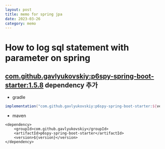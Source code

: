```yaml
---
layout: post
title: memo for spring jpa
date: 2023-03-26
category: memo
---
```


# How to log sql statement with parameter on spring

## [com.github.gavlyukovskiy:p6spy-spring-boot-starter:1.5.8](https://github.com/gavlyukovskiy/spring-boot-data-source-decorator) dependency 추가

* gradle

```gradle
implementation("com.github.gavlyukovskiy:p6spy-spring-boot-starter:${version}")
```

* maven

```maven
<dependency>
    <groupId>com.github.gavlyukovskiy</groupId>
    <artifactId>p6spy-spring-boot-starter</artifactId>
    <version>${version}</version>
</dependency>
```

